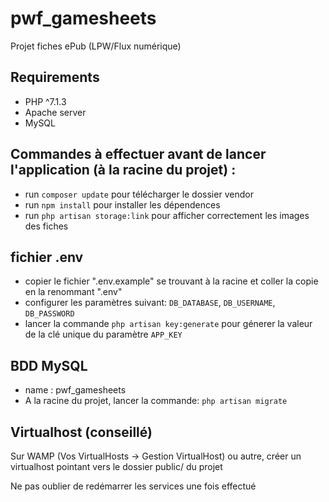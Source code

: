 # pwf_gamesheets
Projet fiches ePub (LPW/Flux numérique)
## Requirements 
* PHP ^7.1.3
* Apache server
* MySQL

## Commandes à effectuer avant de lancer l'application (à la racine du projet) :
* run `composer update` pour télécharger le dossier vendor
* run `npm install` pour installer les dépendences
* run `php artisan storage:link` pour afficher correctement les images des fiches

## fichier .env
* copier le fichier ".env.example" se trouvant à la racine et coller la copie en la renommant ".env"
* configurer les paramètres suivant:  `DB_DATABASE`, `DB_USERNAME`, `DB_PASSWORD`
* lancer la commande `php artisan key:generate` pour génerer la valeur de la clé unique du paramètre `APP_KEY`

## BDD MySQL 
* name : pwf_gamesheets
* A la racine du projet, lancer la commande: `php artisan migrate`


## Virtualhost (conseillé)

Sur WAMP (Vos VirtualHosts -> Gestion VirtualHost) ou autre, créer un virtualhost pointant vers le dossier public/ du projet

Ne pas oublier de redémarrer les services une fois effectué
